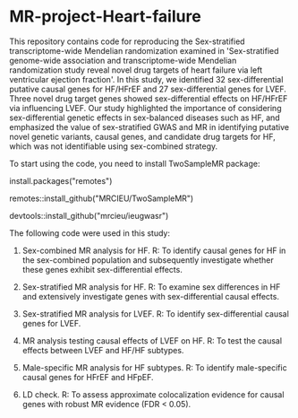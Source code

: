 # MR-project-Heart-failure
This repository contains code for reproducing the Sex-stratified transcriptome-wide Mendelian randomization examined in 'Sex-stratified genome-wide association and transcriptome-wide Mendelian randomization study reveal novel drug targets of heart failure via left ventricular ejection fraction'. In this study, we identified 32 sex-differential putative causal genes for HF/HFrEF and 27 sex-differential genes for LVEF. Three novel drug target genes showed sex-differential effects on HF/HFrEF via influencing LVEF. Our study highlighted the importance of considering sex-differential genetic effects in sex-balanced diseases such as HF, and emphasized the value of sex-stratified GWAS and MR in identifying putative novel genetic variants, causal genes, and candidate drug targets for HF, which was not identifiable using sex-combined strategy.

To start using the code, you need to install TwoSampleMR package:

install.packages("remotes") 

remotes::install_github("MRCIEU/TwoSampleMR") 

devtools::install_github("mrcieu/ieugwasr") 

The following code were used in this study:

1. Sex-combined MR analysis for HF. R: To identify causal genes for HF in the sex-combined population and subsequently investigate whether these genes exhibit sex-differential effects.

2. Sex-stratified MR analysis for HF. R: To examine sex differences in HF and extensively investigate genes with sex-differential causal effects.

3. Sex-stratified MR analysis for LVEF. R: To identify sex-differential causal genes for LVEF.

4. MR analysis testing causal effects of LVEF on HF. R: To test the causal effects between LVEF and HF/HF subtypes.

5. Male-specific MR analysis for HF subtypes. R: To identify male-specific causal genes for HFrEF and HFpEF.

6. LD check. R: To assess approximate colocalization evidence for causal genes with robust MR evidence (FDR < 0.05).

